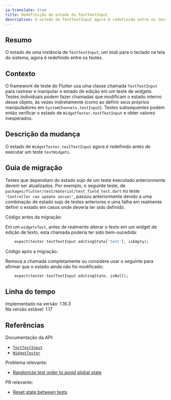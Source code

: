 ```yaml
---
ia-translate: true
title: Redefinição do estado do TestTextInput
description: O estado do TestTextInput agora é redefinido entre os testes.
---
```


## Resumo

O estado de uma instância de `TestTextInput`, um stub para o teclado na tela do sistema, agora é redefinido entre os testes.

## Contexto

O framework de teste do Flutter usa uma classe chamada `TestTextInput` para rastrear e manipular o estado de edição em um teste de widgets. Testes individuais podem fazer chamadas que modificam o estado interno desse objeto, às vezes indiretamente (como ao definir seus próprios manipuladores em `SystemChannels.textInput`). Testes subsequentes podem então verificar o estado de `WidgetTester.testTextInput` e obter valores inesperados.

## Descrição da mudança

O estado de `WidgetTester.testTextInput` agora é redefinido antes de executar um teste `testWidgets`.

## Guia de migração

Testes que dependiam do estado sujo de um teste executado anteriormente devem ser atualizados. Por exemplo, o seguinte teste, de `packages/flutter/test/material/text_field_test.dart` no teste `'Controller can update server'`, passou anteriormente devido a uma combinação de estado sujo de testes anteriores e uma falha em realmente definir o estado em casos onde deveria ter sido definido.

Código antes da migração:

Em um `widgetsTest`, antes de realmente alterar o texto em um widget de edição de texto, esta chamada poderia ter sido bem-sucedida:

```dart
    expect(tester.testTextInput.editingState['text'], isEmpty);
```

Código após a migração:

Remova a chamada completamente ou considere usar o seguinte para afirmar que o estado ainda não foi modificado:

```dart
    expect(tester.testTextInput.editingState, isNull);
```

## Linha do tempo

Implementado na versão: 1.16.3<br>
Na versão estável: 1.17

## Referências

Documentação da API:

* [`TestTextInput`][]
* [`WidgetTester`][]

Problema relevante:

* [Randomize test order to avoid global state][]

PR relevante:

* [Reset state between tests][]

[Randomize test order to avoid global state]: {{site.repo.flutter}}/issues/47233
[Reset state between tests]: {{site.repo.flutter}}/pull/47464
[`TestTextInput`]: {{site.api}}/flutter/flutter_test/TestTextInput-class.html
[`WidgetTester`]: {{site.api}}/flutter/flutter_test/WidgetTester-class.html
